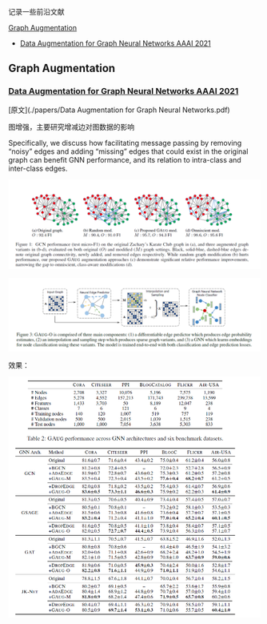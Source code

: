 

记录一些前沿文献



[Graph Augmentation](#Graph-Augmentation)

+ [Data Augmentation for Graph Neural Networks  AAAI 2021](#Data-Augmentation-for-Graph-Neural-Networks---AAAI-2021)





## Graph Augmentation



###  [Data Augmentation for Graph Neural Networks   AAAI 2021](https://arxiv.org/abs/2010.04740)

[原文](./papers/Data Augmentation for Graph Neural Networks.pdf)

图增强，主要研究增减边对图数据的影响

Specifically, we discuss how facilitating message passing by removing “noisy” edges and adding “missing” edges that could exist in the original graph can benefit GNN performance, and its relation to intra-class and inter-class edges.

![](./img/image-20201222162105995.png)

![image-20201222163149287](./img/image-20201222163149287.png)



效果：

![image-20201222163311604](./img/image-20201222163311604.png)

